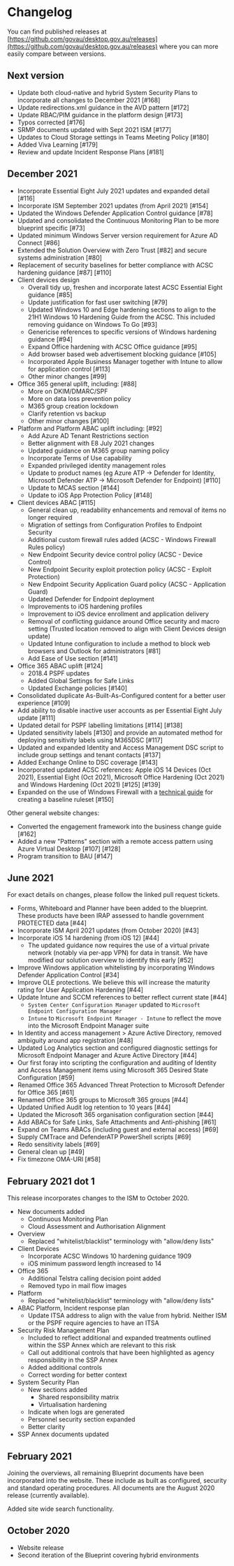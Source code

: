 # Changelog

You can find published releases at [https://github.com/govau/desktop.gov.au/releases](https://github.com/govau/desktop.gov.au/releases) where you can more easily compare between versions.

## Next version

* Update both cloud-native and hybrid System Security Plans to incorporate all changes to December 2021 [#168]
* Update redirections.xml guidance in the AVD pattern [#172]
* Update RBAC/PIM guidance in the platform design [#173]
* Typos corrected [#176]
* SRMP documents updated with Sept 2021 ISM [#177]
* Updates to Cloud Storage settings in Teams Meeting Policy [#180]
* Added Viva Learning [#179]
* Review and update Incident Response Plans [#181]

## December 2021

* Incorporate Essential Eight July 2021 updates and expanded detail [#116]
* Incorporate ISM September 2021 updates (from April 2021) [#154]
* Updated the Windows Defender Application Control guidance [#78]
* Updated and consolidated the Continuous Monitoring Plan to be more blueprint specific [#73]
* Updated minimum Windows Server version requirement for Azure AD Connect [#86]
* Extended the Solution Overview with Zero Trust [#82] and secure systems administration [#80]
* Replacement of security baselines for better compliance with ACSC hardening guidance [#87] [#110]
* Client devices design
  * Overall tidy up, freshen and incorporate latest ACSC Essential Eight guidance [#85]
  * Update justification for fast user switching [#79]
  * Updated Windows 10 and Edge hardening sections to align to the 21H1 Windows 10 Hardening Guide from the ACSC. This included removing guidance on Windows To Go [#93]
  * Genericise references to specific versions of Windows hardening guidance [#94]
  * Expand Office hardening with ACSC Office guidance [#95] 
  * Add browser based web advertisement blocking guidance [#105]
  * Incorporated Apple Business Manager together with Intune to allow for application control [#113]  
  * Other minor changes [#99]
* Office 365 general uplift, including: [#88]
  * More on DKIM/DMARC/SPF
  * More on data loss prevention policy
  * M365 group creation lockdown
  * Clarify retention vs backup
  * Other minor changes [#100]
* Platform and Platform ABAC uplift including: [#92]
  * Add Azure AD Tenant Restrictions section
  * Better alignment with E8 July 2021 changes
  * Updated guidance on M365 group naming policy
  * Incorporate Terms of Use capability
  * Expanded privileged identity management roles
  * Update to product names (eg Azure ATP -> Defender for Identity, Microsoft Defender ATP -> Microsoft Defender for Endpoint) [#110]
  * Update to MCAS section [#144]
  * Update to iOS App Protection Policy [#148]
* Client devices ABAC [#115]
  * General clean up, readability enhancements and removal of items no longer required 
  * Migration of settings from Configuration Profiles to Endpoint Security
  * Additional custom firewall rules added (ACSC - Windows Firewall Rules policy)
  * New Endpoint Security device control policy (ACSC - Device Control)
  * New Endpoint Security exploit protection policy (ACSC - Exploit Protection)
  * New Endpoint Security Application Guard policy (ACSC - Application Guard)
  * Updated Defender for Endpoint deployment
  * Improvements to iOS hardening profiles
  * Improvement to iOS device enrollment and application delivery
  * Removal of conflicting guidance around Office security and macro setting (Trusted location removed to align with Client Devices design update)
  * Updated Intune configuration to include a method to block web browsers and Outlook for administrators [#81]
  * Add Ease of Use section [#141]
* Office 365 ABAC uplift [#124]
  * 2018.4 PSPF updates
  * Added Global Settings for Safe Links
  * Updated Exchange policies [#140]
* Consolidated duplicate As-Built-As-Configured content for a better user experience [#109]
* Add ability to disable inactive user accounts as per Essential Eight July update [#111]
* Updated detail for PSPF labelling limitations [#114] [#138]
* Updated sensitivity labels [#130] and provide an automated method for deploying sensitivity labels using M365DSC [#117]
* Updated and expanded Identity and Access Management DSC script to include group settings and tenant contacts [#137]
* Added Exchange Online to DSC coverage [#143]
* Incorporated updated ACSC references: Apple iOS 14 Devices (Oct 2021), Essential Eight (Oct 2021), Microsoft Office Hardening (Oct 2021) and Windows Hardening (Oct 2021) [#125] [#139]
* Expanded on the use of Windows Firewall with a [technical guide](https://desktop.gov.au/blueprint/abac/wfw-rules-import.html) for creating a baseline ruleset [#150]

Other general website changes:

* Converted the engagement framework into the business change guide [#162]
* Added a new "Patterns" section with a remote access pattern using Azure Virtual Desktop [#107] [#128]
* Program transition to BAU [#147]

## June 2021

For exact details on changes, please follow the linked pull request tickets.

* Forms, Whiteboard and Planner have been added to the blueprint. These products have been IRAP assessed to handle government PROTECTED data [#44]
* Incorporate ISM April 2021 updates (from October 2020) [#43]
* Incorporate iOS 14 hardening (from iOS 12) [#44]
  * The updated guidance now requires the use of a virtual private network (notably via per-app VPN) for data in transit. We have modified our solution overview to identify this early [#52]
* Improve Windows application whitelisting by incorporating Windows Defender Application Control [#34] 
* Improve OLE protections. We believe this will increase the maturity rating for User Application Hardening [#44]
* Update Intune and SCCM references to better reflect current state [#44]
  * `System Center Configuration Manager` updated to `Microsoft Endpoint Configuration Manager`
  * `Intune` to `Microsoft Endpoint Manager - Intune` to reflect the move into the Microsoft Endpoint Manager suite
* In Identity and access management > Azure Active Directory, removed ambiguity around app registration [#48]
* Updated Log Analytics section and configured diagnostic settings for Microsoft Endpoint Manager and Azure Active Directory [#44]
* Our first foray into scripting the configuration and auditing of Identity and Access Management items using Microsoft 365 Desired State Configuration [#59]
* Renamed Office 365 Advanced Threat Protection to Microsoft Defender for Office 365 [#61]
* Renamed Office 365 groups to Microsoft 365 groups [#44]
* Updated Unified Audit log retention to 10 years [#44]
* Updated the Microsoft 365 organisation configuration section [#44]
* Add ABACs for Safe Links, Safe Attachments and Anti-phishing [#61]
* Expand on Teams ABACs (including guest and external access) [#69]
* Supply CMTrace and DefenderATP PowerShell scripts [#69]
* Redo sensitivity labels [#69]
* General clean up [#49]
* Fix timezone OMA-URI [#58]

## February 2021 dot 1

This release incorporates changes to the ISM to October 2020.

* New documents added
  * Continuous Monitoring Plan
  * Cloud Assessment and Authorisation Alignment
* Overview
  * Replaced "whitelist/blacklist" terminology with "allow/deny lists"
* Client Devices
  * Incorporate ACSC Windows 10 hardening guidance 1909
  * iOS minimum password length increased to 14
* Office 365
  * Additional Telstra calling decision point added
  * Removed typo in mail flow images 
* Platform
  * Replaced "whitelist/blacklist" terminology with "allow/deny lists"
* ABAC Platform, Incident response plan
  * Update ITSA address to align with the value from hybrid. Neither ISM or the PSPF require agencies to have an ITSA
* Security Risk Management Plan
  * Included to reflect additional and expanded treatments outlined within the SSP Annex which are relevant to this risk
  * Call out additional controls that have been highlighted as agency responsibility in the SSP Annex
  * Added additional controls
  * Correct wording for better context
* System Security Plan
  * New sections added
    * Shared responsibility matrix
    * Virtualisation hardening
  * Indicate when logs are generated
  * Personnel security section expanded
  * Better clarity
* SSP Annex documents updated

## February 2021

Joining the overviews, all remaining Blueprint documents have been incorporated into the website. These include as built as configured, security and standard operating procedures. All documents are the August 2020 release (currently available).

Added site wide search functionality.

## October 2020

* Website release
* Second iteration of the Blueprint covering hybrid environments
